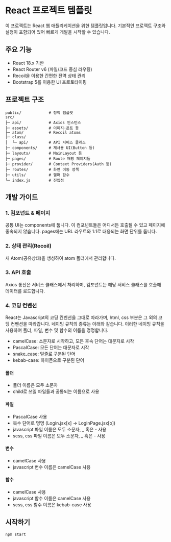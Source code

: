 # React 프로젝트 템플릿

이 프로젝트는 React 웹 애플리케이션을 위한 템플릿입니다. 기본적인 프로젝트 구조와 설정이 포함되어 있어 빠르게 개발을 시작할 수 있습니다.

## 주요 기능

- React 18.x 기반
- React Router v6 (파일/코드 중심 라우팅)
- Recoil을 이용한 간편한 전역 상태 관리
- Bootstrap 5를 이용한 UI 프로토타이핑

## 프로젝트 구조

```
public/            # 정적 템플릿
src/
├─ api/            # Axios 인스턴스
├─ assets/         # 이미지·폰트 등
├─ atom/           # Recoil atoms
├─ class/
│  └─ api/         # API 서비스 클래스
├─ components/     # 재사용 UI(Button 등)
├─ layouts/        # MainLayout 등
├─ pages/          # Route 매핑 페이지들
├─ provider/       # Context Providers(Auth 등)
├─ routes/         # 화면 이동 정책
├─ utils/          # 헬퍼 함수
└─ index.js        # 진입점
```

## 개발 가이드

### 1. 컴포넌트 & 페이지

공통 UI는 components에 둡니다. 이 컴포넌트들은 어디서든 호출될 수 있고 페이지에 종속되지 않습니다.
pages에는 URL 라우트와 1:1로 대응되는 화면 단위를 둡니다.

### 2. 상태 관리(Recoil)

새 Atom(공유상태)을 생성하여 atom 폴더에서 관리합니다.

### 3. API 호출

Axios 통신은 서비스 클래스에서 처리하며, 컴포넌트는 해당 서비스 클래스를 호출해 데이터를 로드합니다.

### 4. 코딩 컨벤션

React는 Javascript의 코딩 컨벤션을 그대로 따라가며, html, css 부분은 그 외의 코딩 컨벤션을 따라갑니다.
네이밍 규칙의 종류는 아래와 같습니다. 이러한 네이밍 규칙을 사용하여 폴더, 파일, 변수 및 함수의 이름을 명명합니다.

- camelCase: 소문자로 시작하고, 모든 후속 단어는 대문자로 시작
- PascalCase: 모든 단어는 대문자로 시작
- snake_case: 밑줄로 구분된 단어
- kebab-case: 하이픈으로 구분된 단어

#### 폴더

- 폴더 이름은 모두 소문자
- child로 쓰일 파일들과 공통되는 이름으로 사용

#### 파일

- PascalCase 사용
- 복수 단어로 명명 (Login.jsx[x] -> LoginPage.jsx[o])
- javascript 파일 이름은 모두 소문자, \_ 혹은 - 사용
- scss, css 파일 이름은 모두 소문자, \_ 혹은 - 사용

#### 변수

- camelCase 사용
- javascript 변수 이름은 camelCase 사용

#### 함수

- camelCase 사용
- javascript 함수 이름은 camelCase 사용
- scss, css 함수 이름은 kebab-case 사용

## 시작하기

```
npm start
```
